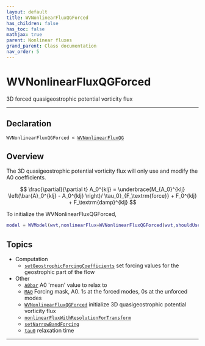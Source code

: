 ```yaml
---
layout: default
title: WVNonlinearFluxQGForced
has_children: false
has_toc: false
mathjax: true
parent: Nonlinear fluxes
grand_parent: Class documentation
nav_order: 5
---
```


#  WVNonlinearFluxQGForced

3D forced quasigeostrophic potential vorticity flux


---

## Declaration

<div class="language-matlab highlighter-rouge"><div class="highlight"><pre class="highlight"><code>WVNonlinearFluxQGForced < <a href="/classes/wvnonlinearfluxqg/" title="WVNonlinearFluxQG">WVNonlinearFluxQG</a></code></pre></div></div>

## Overview
 
  The 3D quasigeostrophic potential vorticity flux will only use and
  modify the A0 coefficients.
 
  $$
  \frac{\partial}{\partial t} A_0^{klj} = \underbrace{M_{A_0}^{klj} \left(\bar{A}_0^{klj}  - A_0^{klj} \right)/ \tau_0}_{F_\textrm{force}} + F_0^{klj} + F_\textrm{damp}^{klj}
  $$
 
  To initialize the WVNonlinearFluxQGForced,
 
  ```matlab
  model = WVModel(wvt,nonlinearFlux=WVNonlinearFluxQGForced(wvt,shouldUseBeta=1,uv_damp=wvt.uMax));
  ```
 
    


## Topics
+ Computation
  + [`setGeostrophicForcingCoefficients`](/classes/nonlinear-fluxes/wvnonlinearfluxqgforced/setgeostrophicforcingcoefficients.html) set forcing values for the geostrophic part of the flow
+ Other
  + [`A0bar`](/classes/nonlinear-fluxes/wvnonlinearfluxqgforced/a0bar.html) A0 'mean' value to relax to
  + [`MA0`](/classes/nonlinear-fluxes/wvnonlinearfluxqgforced/ma0.html) Forcing mask, A0. 1s at the forced modes, 0s at the unforced modes
  + [`WVNonlinearFluxQGForced`](/classes/nonlinear-fluxes/wvnonlinearfluxqgforced/wvnonlinearfluxqgforced.html) initialize 3D quasigeostrophic potential vorticity flux
  + [`nonlinearFluxWithResolutionForTransform`](/classes/nonlinear-fluxes/wvnonlinearfluxqgforced/nonlinearfluxwithresolutionfortransform.html) 
  + [`setNarrowBandForcing`](/classes/nonlinear-fluxes/wvnonlinearfluxqgforced/setnarrowbandforcing.html) 
  + [`tau0`](/classes/nonlinear-fluxes/wvnonlinearfluxqgforced/tau0.html) relaxation time


---